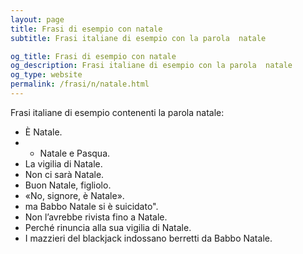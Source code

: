 ```yaml
---
layout: page
title: Frasi di esempio con natale 
subtitle: Frasi italiane di esempio con la parola  natale

og_title: Frasi di esempio con natale 
og_description: Frasi italiane di esempio con la parola  natale
og_type: website
permalink: /frasi/n/natale.html
---
```


Frasi italiane di esempio contenenti la parola natale:


- È Natale.
- - Natale e Pasqua.
- La vigilia di Natale.
- Non ci sarà Natale.
- Buon Natale, figliolo.
- «No, signore, è Natale».
- ma Babbo Natale si è suicidato".
- Non l’avrebbe rivista fino a Natale.
- Perché rinuncia alla sua vigilia di Natale.
- I mazzieri del blackjack indossano berretti da Babbo Natale.
